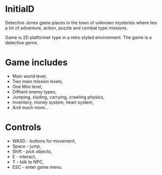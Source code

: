 # InitialD

 Detective Jones game places in the town of unknown mysteries where lies a lot of adventure, action, puzzle and combat type missions.

 Game is 2D platformer type in a retro styled environment. The game is a detective genre.

# Game includes

  * Main world level,  
  * Two main mission levels,  
  * One Mini level,  
  * Diffrent enemy types,  
  * Jumping, slyding, carrying, crawling physics,  
  * Inventory, money system, heart system,  
  * And much more...  

# Controls

  * WASD - buttons for movement,  
  * Space - jump,  
  * Shift - pick objects,  
  * E - interact,  
  * T - talk to NPC,  
  * ESC - enter game menu.  
